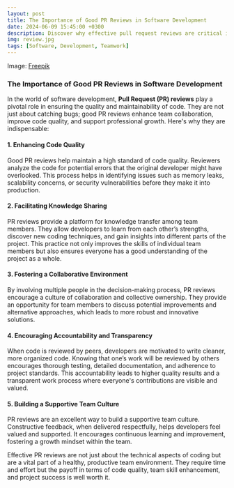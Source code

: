 ```yaml
---
layout: post
title: The Importance of Good PR Reviews in Software Development
date: 2024-06-09 15:45:00 +0300
description: Discover why effective pull request reviews are critical in maintaining high standards of code quality and fostering collaborative software development.
img: review.jpg
tags: [Software, Development, Teamwork]
---
```


Image: [Freepik](https://img.freepik.com/free-photo/against_1098-18430.jpg?t=st=1718055410~exp=1718059010~hmac=992cfde52035df614d7699e320a7a1f42fd67ccca3e5f70004603d8c1fa815b6&w=740)

### The Importance of Good PR Reviews in Software Development

In the world of software development, **Pull Request (PR) reviews** play a pivotal role in ensuring the quality and maintainability of code. They are not just about catching bugs; good PR reviews enhance team collaboration, improve code quality, and support professional growth. Here's why they are indispensable:

#### **1. Enhancing Code Quality**

Good PR reviews help maintain a high standard of code quality. Reviewers analyze the code for potential errors that the original developer might have overlooked. This process helps in identifying issues such as memory leaks, scalability concerns, or security vulnerabilities before they make it into production.

#### **2. Facilitating Knowledge Sharing**

PR reviews provide a platform for knowledge transfer among team members. They allow developers to learn from each other’s strengths, discover new coding techniques, and gain insights into different parts of the project. This practice not only improves the skills of individual team members but also ensures everyone has a good understanding of the project as a whole.

#### **3. Fostering a Collaborative Environment**

By involving multiple people in the decision-making process, PR reviews encourage a culture of collaboration and collective ownership. They provide an opportunity for team members to discuss potential improvements and alternative approaches, which leads to more robust and innovative solutions.

#### **4. Encouraging Accountability and Transparency**

When code is reviewed by peers, developers are motivated to write cleaner, more organized code. Knowing that one’s work will be reviewed by others encourages thorough testing, detailed documentation, and adherence to project standards. This accountability leads to higher quality results and a transparent work process where everyone's contributions are visible and valued.

#### **5. Building a Supportive Team Culture**

PR reviews are an excellent way to build a supportive team culture. Constructive feedback, when delivered respectfully, helps developers feel valued and supported. It encourages continuous learning and improvement, fostering a growth mindset within the team.

Effective PR reviews are not just about the technical aspects of coding but are a vital part of a healthy, productive team environment. They require time and effort but the payoff in terms of code quality, team skill enhancement, and project success is well worth it.
